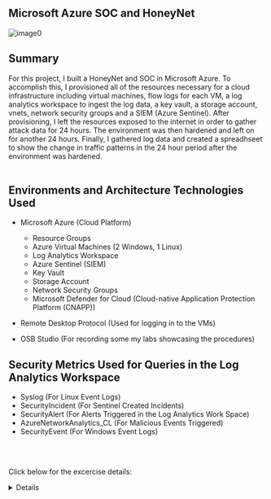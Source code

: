 ## Microsoft Azure SOC and HoneyNet


<p align="center">
  
  ![image0](https://github.com/Pranavnathan23/Azure-SOC/assets/163876627/7770e4ef-5d17-465e-921a-886233f00f43)

</p>



## Summary

For this project, I built a HoneyNet and SOC in Microsoft Azure. To accomplish this, I provisioned all of the resources necessary for a cloud infrastructure including virtual machines, flow logs for each VM, a log analytics workspace to ingest the log data, a key vault, a storage account, vnets, network security groups and a SIEM (Azure Sentinel). After provisioning, I left the resources exposed to the internet in order to gather attack data for 24 hours. The environment was then hardened and left on for another 24 hours. Finally, I gathered log data and created a spreadhseet to show the change in traffic patterns in the 24 hour period after the environment was hardened.
<br />
<br />


## Environments and Architecture Technologies Used

- Microsoft Azure (Cloud Platform)
  - Resource Groups
  - Azure Virtual Machines (2 Windows, 1 Linux)
  - Log Analytics Workspace
  - Azure Sentinel (SIEM)
  - Key Vault
  - Storage Account
  - Network Security Groups
  - Microsoft Defender for Cloud (Cloud-native Application Protection Platform (CNAPP))
  
 - Remote Desktop Protocol (Used for logging in to the VMs)
 - OSB Studio (For recording some my labs showcasing the procedures)
 
 ## Security Metrics Used for Queries in the Log Analytics Workspace
 
 - Syslog (For Linux Event Logs)
 - SecurityIncident (For Sentinel Created Incidents)
 - SecurityAlert (For Alerts Triggered in the Log Analytics Work Space)
 - AzureNetworkAnalytics_CL (For Malicious Events Triggered)
 - SecurityEvent (For Windows Event Logs)
 <br />
 <br />
 
 Click below for the excercise details:
 
 <details close>

<div>

</summary>
 
 
  ## Architecture Before Hardening
  
  Before hardening, all resources were exposed to the internet with public endpoints and the Network Security Group firewalls were wide open.
  <br />
  <br />
![image1](https://github.com/Pranavnathan23/Azure-SOC/assets/163876627/4b8e489c-e5df-4922-9604-f2c72ddc14ec)

  <br />
  <br />
  
 ## Attack Maps Before Environment Hardening 
 These maps show malicious traffic attempting to penetrate the Azure environment before security controls were implemented. 
 
<img width="1000" alt="ghfxhfcdfjh" src="https://github.com/Pranavnathan23/Azure-SOC/assets/163876627/881d9df8-054c-4911-a72b-2e15ccb6fd05">

  <br />
  <br />
  
<img width="1000" alt="Capture" src="https://github.com/Pranavnathan23/Azure-SOC/assets/163876627/cc40080d-aca0-4e55-aadc-22fc4a2ec616">

  <br />
  <br />
 <img width="1000" alt="kkkk" src="https://github.com/Pranavnathan23/Azure-SOC/assets/163876627/84e4d1ff-c2dd-4744-93b0-8972e2e4bac2">

  <br />
  <br />
  
  ## Metrics Before Implementing Security Controls
  
  The below table displays the metrics that were measured while the environment was insecure for 24 hours:
  
<img width="517" alt="before" src="https://github.com/Pranavnathan23/Azure-SOC/assets/163876627/21f0937c-05fb-4c8d-8e81-41bf5a042d07">

  
  <br />
  <br />
  
  Click below to see the details of the environment after hardening:
  
  <details close>
  
  
  ## Architecture After Hardening
 
  
  After hardening, the VMs had their exposed ports (RDP/SSH) closed, the resources were all secured behind firewalls and a v-net with it's own network security group. Firewall rules were then set to only allow my workstation PC to access any of the resources in the environment for purposes of gathering log traffic data.
  <br />
  
![image2](https://github.com/Pranavnathan23/Azure-SOC/assets/163876627/de12f7a3-7ca9-4cd7-871a-38c2388603a9)

  <br />
  <br />
  
   ## Metrics After Implementing Security Controls 
   
   The below table displays the metrics that were measured after the environment was hardened with security controls for 24 hours.
  
<img width="517" alt="after" src="https://github.com/Pranavnathan23/Azure-SOC/assets/163876627/3061cd13-aed8-410a-b8d7-3e3db4121df8">

  <br />
  <br />
  
 ## Rate of Change
 
 As can be seen in the below chart, the incidents dropped significantly when the environment was hardened. Had I ran the controls even longer no doubt the incidents would have decreased even more.
 
 <img width="517" alt="Change" src="https://github.com/Pranavnathan23/Azure-SOC/assets/163876627/a40c5e81-9b9b-4cdc-b472-d343a8695eec">

 <br />
 <br />
 
 ## NIST Utilization as a Guideline for Security Controls


<img width="446" alt="NIST" src="https://github.com/Pranavnathan23/Azure-SOC/assets/163876627/912ae6f3-35dc-45ba-a302-43c5f22fb99f">

 <br />
 <br />
 
 Utilizing the following steps, an organization handling any high priority incident can do so using the NIST 800-61 guide successfully:
 
 - Step 1: Preparation: (In this lab I prepared by setting up a log analytics workspace to log traffic coming into the HoneyNet, I configured Azure Sentinel (SIEM) and set up alerts to be triggered when incidents did occur.
 
 - Step 2: Assigning the incident to someone, setting the status (Low, Medium, High), inspecting the logs, investigating the incident to determine if it is a false positive or true positive and to determine the scope (it's affect on the environement or network).
 
 - Step 3: Using the Incident Response Playbook to catalog the details of the incident (basically the who, what, when, where, why and how) 
 
 - Step 4: Document the Findings and Close Out
 <br />
 <br />
 
 ## Cost Analysis
 
 ![Lab Cost](https://imgur.com/jN51Kle.png)
 <br />
 <br />
 
 My total cost for this excercise was about 30USD. Had I turned off my VMs nightly the cost would be less but the traffic would have stopped being ingested by the logs. The forecasted cost was $130USD had I left all of the resources running for one full month.
 <br />
 <br />
 
  ## Conclusion
  
  In this project I constructed a honeynet in Microsoft Azure with log sources that were integrated into a log analytics workspace. I also deployed Azure Sentinel in order to trigger alerts and incidents based on the log data from the log analytics workspace. There were metrics measured 24 hours after the creation of all insecure resources and then 24 hours after implementing security controls. As seen in the metric data tables there was a dramatic drop in incidents because security controls were put in place which illustrates their effectiveness.
  
 Please note: This project was done in a controlled environment so results will vary based on applied situation.  
  
  
